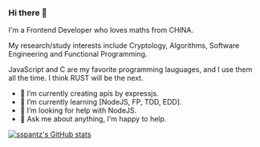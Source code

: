 ### Hi there 👋


I'm a Frontend Developer who loves maths from CHINA.

My research/study interests include Cryptology, Algorithms, Software Engineering and Functional Programming.

JavaScript and C are my favorite programming lauguages, and I use them all the time. I think RUST will be the next.

<!-- **sspantz/sspantz** is a ✨ _special_ ✨ repository because its `README.md` (this file) appears on your GitHub profile. -->

<!-- Here are some ideas to get you started: -->


- 🔭 I’m currently creating apis by expressjs.
- 🌱 I’m currently learning [NodeJS, FP, TDD, EDD].
- 🤔 I’m looking for help with NodeJS.
- 💬 Ask me about anything, I'm happy to help.

<!-- - 👯 I’m looking to collaborate on ... -->
<!-- - 📫 How to reach me: ...
- 😄 Pronouns: ...
- ⚡ Fun fact: ... -->

[![sspantz's GitHub stats](https://github-readme-stats.vercel.app/api?username=sspantz&count_private=true&show_icons=true&theme=radical
)
](https://github.com/anuraghazra/github-readme-stats)
